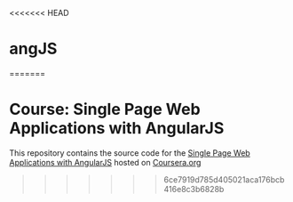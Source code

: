 <<<<<<< HEAD
# angJS
=======
# Course: Single Page Web Applications with AngularJS

This repository contains the source code for the [Single Page Web Applications with AngularJS](https://www.coursera.org/learn/single-page-web-apps-with-angularjs) hosted on [Coursera.org](https://www.coursera.org)
>>>>>>> 6ce7919d785d405021aca176bcb416e8c3b6828b
